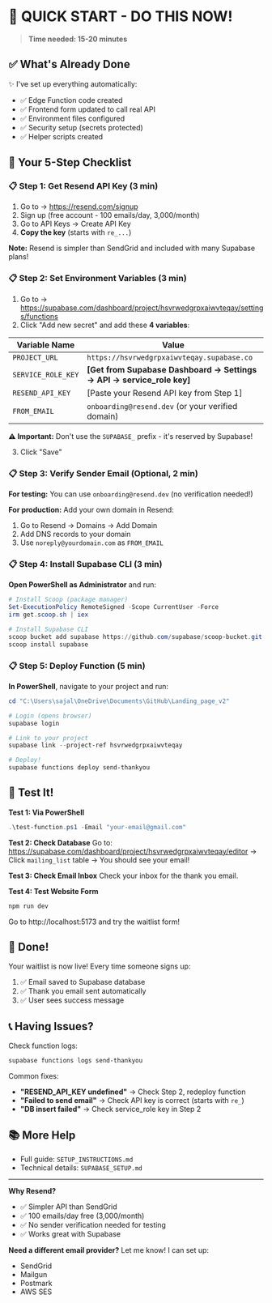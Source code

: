 # 🎯 QUICK START - DO THIS NOW!

> **Time needed: 15-20 minutes**

## ✅ What's Already Done

✨ I've set up everything automatically:
- ✅ Edge Function code created
- ✅ Frontend form updated to call real API
- ✅ Environment files configured
- ✅ Security setup (secrets protected)
- ✅ Helper scripts created

## 🚀 Your 5-Step Checklist

### 📋 Step 1: Get Resend API Key (3 min)
1. Go to → https://resend.com/signup
2. Sign up (free account - 100 emails/day, 3,000/month)
3. Go to API Keys → Create API Key
4. **Copy the key** (starts with `re_...`)

**Note:** Resend is simpler than SendGrid and included with many Supabase plans!

### 📋 Step 2: Set Environment Variables (3 min)
1. Go to → https://supabase.com/dashboard/project/hsvrwedgrpxaiwvteqay/settings/functions
2. Click "Add new secret" and add these **4 variables**:

| Variable Name | Value |
|--------------|-------|
| `PROJECT_URL` | `https://hsvrwedgrpxaiwvteqay.supabase.co` |
| `SERVICE_ROLE_KEY` | **[Get from Supabase Dashboard → Settings → API → service_role key]** |
| `RESEND_API_KEY` | [Paste your Resend API key from Step 1] |
| `FROM_EMAIL` | `onboarding@resend.dev` (or your verified domain) |

**⚠️ Important:** Don't use the `SUPABASE_` prefix - it's reserved by Supabase!

3. Click "Save"

### 📋 Step 3: Verify Sender Email (Optional, 2 min)

**For testing:** You can use `onboarding@resend.dev` (no verification needed!)

**For production:** Add your own domain in Resend:
1. Go to Resend → Domains → Add Domain
2. Add DNS records to your domain
3. Use `noreply@yourdomain.com` as `FROM_EMAIL`

### 📋 Step 4: Install Supabase CLI (3 min)

**Open PowerShell as Administrator** and run:

```powershell
# Install Scoop (package manager)
Set-ExecutionPolicy RemoteSigned -Scope CurrentUser -Force
irm get.scoop.sh | iex

# Install Supabase CLI
scoop bucket add supabase https://github.com/supabase/scoop-bucket.git
scoop install supabase
```

### 📋 Step 5: Deploy Function (5 min)

**In PowerShell**, navigate to your project and run:

```powershell
cd "C:\Users\sajal\OneDrive\Documents\GitHub\Landing_page_v2"

# Login (opens browser)
supabase login

# Link to your project
supabase link --project-ref hsvrwedgrpxaiwvteqay

# Deploy!
supabase functions deploy send-thankyou
```

## 🧪 Test It!

**Test 1: Via PowerShell**
```powershell
.\test-function.ps1 -Email "your-email@gmail.com"
```

**Test 2: Check Database**
Go to: https://supabase.com/dashboard/project/hsvrwedgrpxaiwvteqay/editor
→ Click `mailing_list` table
→ You should see your email!

**Test 3: Check Email Inbox**
Check your inbox for the thank you email.

**Test 4: Test Website Form**
```powershell
npm run dev
```
Go to http://localhost:5173 and try the waitlist form!

## 🎉 Done!

Your waitlist is now live! Every time someone signs up:
1. ✅ Email saved to Supabase database
2. ✅ Thank you email sent automatically
3. ✅ User sees success message

## 📞 Having Issues?

Check function logs:
```powershell
supabase functions logs send-thankyou
```

Common fixes:
- **"RESEND_API_KEY undefined"** → Check Step 2, redeploy function
- **"Failed to send email"** → Check API key is correct (starts with `re_`)
- **"DB insert failed"** → Check service_role key in Step 2

## 📚 More Help

- Full guide: `SETUP_INSTRUCTIONS.md`
- Technical details: `SUPABASE_SETUP.md`

---

**Why Resend?**
- ✅ Simpler API than SendGrid
- ✅ 100 emails/day free (3,000/month)
- ✅ No sender verification needed for testing
- ✅ Works great with Supabase

**Need a different email provider?** Let me know! I can set up:
- SendGrid
- Mailgun
- Postmark
- AWS SES
